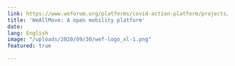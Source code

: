 ```yaml
---
link: https://www.weforum.org/platforms/covid-action-platform/projects/weallmove-a-universal-open-mobility-match-making-platform
title: 'WeAllMove: A open mobility platform'
date: 
lang: English
image: "/uploads/2020/09/30/wef-logo_xl-1.png"
featured: true

---
```

